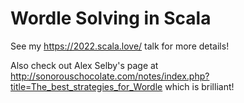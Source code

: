 # Wordle Solving in Scala

See my https://2022.scala.love/ talk for more details!

Also check out Alex Selby's page at http://sonorouschocolate.com/notes/index.php?title=The_best_strategies_for_Wordle which is brilliant!
